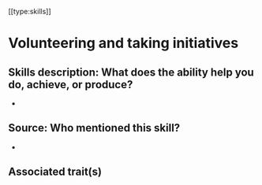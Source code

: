 [[type:skills]]

# Volunteering and taking initiatives

## Skills description: What does the ability help you do, achieve, or produce?

-

## Source: Who mentioned this skill?

-

## Associated trait(s)
  


## 
  


##